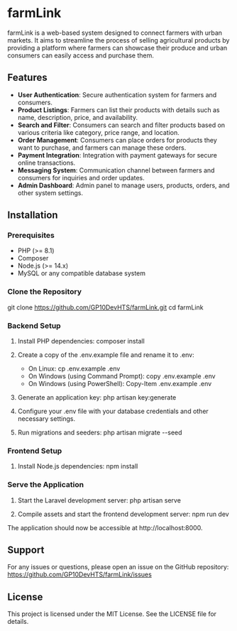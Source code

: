# farmLink

farmLink is a web-based system designed to connect farmers with urban markets. It aims to streamline the process of selling agricultural products by providing a platform where farmers can showcase their produce and urban consumers can easily access and purchase them.

## Features

- **User Authentication**: Secure authentication system for farmers and consumers.
- **Product Listings**: Farmers can list their products with details such as name, description, price, and availability.
- **Search and Filter**: Consumers can search and filter products based on various criteria like category, price range, and location.
- **Order Management**: Consumers can place orders for products they want to purchase, and farmers can manage these orders.
- **Payment Integration**: Integration with payment gateways for secure online transactions.
- **Messaging System**: Communication channel between farmers and consumers for inquiries and order updates.
- **Admin Dashboard**: Admin panel to manage users, products, orders, and other system settings.

## Installation

### Prerequisites

- PHP (>= 8.1)
- Composer
- Node.js (>= 14.x)
- MySQL or any compatible database system

### Clone the Repository

git clone https://github.com/GP10DevHTS/farmLink.git
cd farmLink

### Backend Setup

1. Install PHP dependencies:
composer install

2. Create a copy of the .env.example file and rename it to .env:

    - On Linux:
        cp .env.example .env
    - On Windows (using Command Prompt):
        copy .env.example .env
    - On Windows (using PowerShell):
        Copy-Item .env.example .env

3. Generate an application key:
php artisan key:generate

4. Configure your .env file with your database credentials and other necessary settings.

5. Run migrations and seeders:
php artisan migrate --seed

### Frontend Setup

1. Install Node.js dependencies:
npm install

### Serve the Application

1. Start the Laravel development server:
php artisan serve

2. Compile assets and start the frontend development server:
npm run dev

The application should now be accessible at http://localhost:8000.

## Support

For any issues or questions, please open an issue on the GitHub repository: https://github.com/GP10DevHTS/farmLink/issues

## License

This project is licensed under the MIT License. See the LICENSE file for details.

